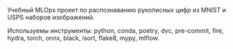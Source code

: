 Учебный MLOps проект по распознаванию рукописных цифр из MNIST и USPS наборов изображений.

Используемы инструменты: python, conda, poetry, dvc, pre-commit, fire, hydra, torch, onnx, black, isort, flake8, mypy, mlflow.

